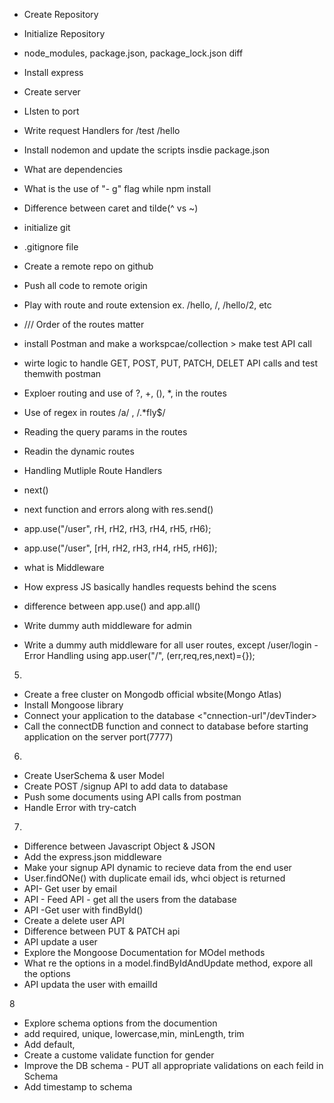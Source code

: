 - Create Repository
- Initialize Repository
- node_modules, package.json, package_lock.json diff
- Install express
- Create server
- LIsten to port
- Write request Handlers for /test /hello
- Install nodemon and update the scripts insdie package.json
- What are dependencies
- What is the use of "- g" flag while npm install
- Difference between caret and tilde(^ vs ~)

- initialize git
- .gitignore file
- Create a remote repo on github
- Push all code to remote origin
- Play with route and route extension ex. /hello, /, /hello/2, etc

- /// Order of the routes matter

- install Postman and make a workspcae/collection > make test API call
- wirte logic to handle GET, POST, PUT, PATCH, DELET API calls and test themwith postman
- Exploer routing and use of ?, +, (), \*, in the routes
- Use of regex in routes /a/ , /.\*fly$/
- Reading the query params in the routes
- Readin the dynamic routes

- Handling Mutliple Route Handlers
- next()
- next function and errors along with res.send()

- app.use("/user", rH, rH2, rH3, rH4, rH5, rH6);
- app.use("/user", [rH, rH2, rH3, rH4, rH5, rH6]);
- what is Middleware
- How express JS basically handles requests behind the scens

- difference between app.use() and app.all()
- Write dummy auth middleware for admin
- Write a dummy auth middleware for all user routes, except /user/login
  -Error Handling using app.user("/", (err,req,res,next)={});

5.

- Create a free cluster on Mongodb official wbsite(Mongo Atlas)
- Install Mongoose library
- Connect your application to the database <"cnnection-url"/devTinder>
- Call the connectDB function and connect to database before starting application on the server port(7777)

6.

- Create UserSchema & user Model
- Create POST /signup API to add data to database
- Push some documents using API calls from postman
- Handle Error with try-catch

7.

- Difference between Javascript Object & JSON
- Add the express.json middleware
- Make your signup API dynamic to recieve data from the end user
- User.findONe() with duplicate email ids, whci object is returned
- API- Get user by email
- API - Feed API - get all the users from the database
- API -Get user with findById()
- Create a delete user API
- Difference between PUT & PATCH api
- API update a user
- Explore the Mongoose Documentation for MOdel methods
- What re the options in a model.findByIdAndUpdate method, expore all the options
- API updata the user with emailId

8

- Explore schema options from the documention
- add required, unique, lowercase,min, minLength, trim
- Add default,
- Create a custome validate function for gender
- Improve the DB schema - PUT all appropriate validations on each feild in Schema
- Add timestamp to schema
